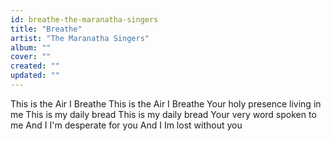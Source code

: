 ```yaml
---
id: breathe-the-maranatha-singers
title: "Breathe"
artist: "The Maranatha Singers"
album: ""
cover: ""
created: ""
updated: ""
---
```


This is the Air I Breathe
This is the Air I Breathe
Your holy presence living in me
This is my daily bread
This is my daily bread
Your very word spoken to me
And I
I'm desperate for you
And I
Im lost without you